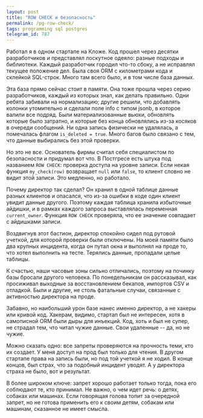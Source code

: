 ```yaml
---
layout: post
title: "ROW CHECK и безопасность"
permalink: /pg-row-check/
tags: programming sql postgres
telegram_id: 787
---
```


Работал я в одном стартапе на Кложе. Код прошел через десятки разработчиков и
представлял лоскутное одеяло: разные подходы и библиотеки. Каждый разработчик
городил что-то сбоку, а не исправлял текущее положение дел. Была своя ORM с
километрами кода и склейкой SQL-строк. Много там всего было, и в том числе база
данных.

Эта база прямо сейчас стоит в памяти. Она тоже прошла через серию разработчиков,
каждый из которых знал, как делать правильно. Одни ребята забивали на
нормализацию; другие решили, что добавлять колонки утомительно и сделали поле
info с типом jsonb, в которое валили все подряд. Были материализованные вьюхи,
обновлять которые было затратно, и которые без конца обновлялись из-за косяков в
очереди сообщений. Ни одна запись физически не удалялась, а помечалась флагом
`is_deleted = true`. Много багов было связано с тем, что данные выбирались без
этой проверки.

Но это не все. Основатель фирмы считал себя специалистом по безопасности и
придумал вот что. В Постгресе есть штука под названием `ROW CHECK`: проверка
доступа на уровне записи. Если некая функция `my_check(row)` возвращает `null`
или `false`, то клиент словно не видит этой записи. Это медленно, но работало.

Почему директор так сделал? Он хранил в одной таблице данные разных клиентов и
опасался, что из-за ошибки в коде один клиент увидит данные другого. Поэтому
каждая таблица хранила избыточные айдишки, и в рамках каждого запроса
выставлялась переменная `current_owner`. Функция `ROW CHECK` проверяла, что ее
значение совпадает с айдишками записи.

Воздвигнув этот бастион, директор спокойно сидел под рутовой учеткой, для
которой проверки были отключены. На моей памяти было два крупных инцидента,
когда он путал окна и выполнял на проде то, что хотел выполнить на
тесте. Терялись данные, пропадали целые таблицы.

К счастью, наши часовые зоны сильно отличались, поэтому на починку базы бросали
другого человека. По понедельникам он рассказывал, как просиживал выходные за
восстановлением бекапов, импортов CSV и отладкой. Были и другие, не столь
фатальные случаи, связанные с активностью директора на проде.

Забавно, но наибольший урон базе нанес именно директор, а не хакеры или кривой
код. Хакерам, видимо, стартап был не интересен, хотя в самописной ORM были дыры
для инъекций. Код, хоть и был не супер, не страдал тем, что читал чужие
данные. Свои удаленные -- да, но не чужие.

Можно сказать одно: все запреты проверяются на прочность теми, кто их создает. У
меня доступ на прод был только для чтения. В другом стартапе права на запись
были, но под той учеткой я не ходил. В конце концов, был страх, что за подобный
инцидент уводят. А у директора страха не было, вот и результат.

В более широком ключе: запрет хорошо работает только тогда, пока его соблюдают
те, кто принимал. Не важно, о чем идет речь: о детях, собаках или машинах. Если
говорящая голова топит за очередной запрет, но не готова применить его к своим
детям, собакам или машинам, сказанное не имеет смысла.
